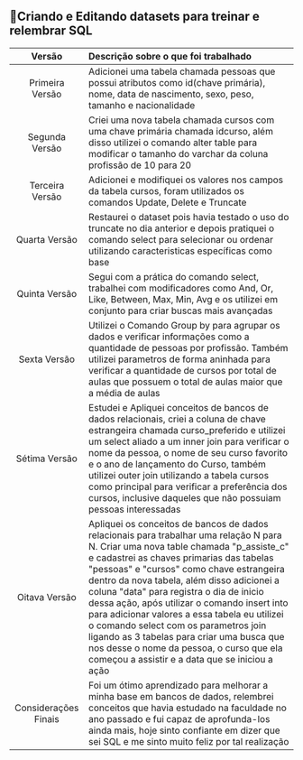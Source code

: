:book:Criando e Editando datasets para treinar e relembrar SQL
---

|Versão|Descrição sobre o que foi trabalhado|
|:---:|:---|
|Primeira Versão|Adicionei uma tabela chamada pessoas que possui atributos como id(chave primária), nome, data de nascimento, sexo, peso, tamanho e nacionalidade|
|Segunda Versão|Criei uma nova tabela chamada cursos com uma chave primária chamada idcurso, além disso utilizei o comando alter table para modificar o tamanho do varchar da coluna profissão de 10 para 20|
|Terceira Versão|Adicionei e modifiquei os valores nos campos da tabela cursos, foram utilizados os comandos Update, Delete e Truncate|
|Quarta Versão|Restaurei o dataset pois havia testado o uso do truncate no dia anterior e depois pratiquei o comando select para selecionar ou ordenar utilizando caracteristicas específicas como base|
|Quinta Versão|Segui com a prática do comando select, trabalhei com modificadores como And, Or, Like, Between, Max, Min, Avg e os utilizei em conjunto para criar buscas mais avançadas| 
|Sexta Versão|Utilizei o Comando Group by para agrupar os dados e verificar informações como a quantidade de pessoas por profissão. Também utilizei parametros de forma aninhada para verificar a quantidade de cursos por total de aulas que possuem o total de aulas maior que a média de aulas|
|Sétima Versão|Estudei e Apliquei conceitos de bancos de dados relacionais, criei a coluna de chave estrangeira chamada curso_preferido e utilizei um select aliado a um inner join para verificar o nome da pessoa, o nome de seu curso favorito e o ano de lançamento do Curso, também utilizei outer join utilizando a tabela cursos como principal para verificar a preferência dos cursos, inclusive daqueles que não possuiam pessoas interessadas|
|Oitava Versão|Apliquei os conceitos de bancos de dados relacionais para trabalhar uma relação N para N. Criar uma nova table chamada "p_assiste_c" e cadastrei as chaves primarias das tabelas "pessoas" e "cursos" como chave estrangeira dentro da nova tabela, além disso adicionei a coluna "data" para registra o dia de inicio dessa ação, após utilizar o comando insert into para adicionar valores a essa tabela eu utilizei o comando select com os parametros join ligando as 3 tabelas para criar uma busca que nos desse o nome da pessoa, o curso que ela começou a assistir e a data que se iniciou a ação|
|Considerações Finais|Foi um ótimo aprendizado para melhorar a minha base em bancos de dados, relembrei conceitos que havia estudado na faculdade no ano passado e fui capaz de aprofunda-los ainda mais, hoje sinto confiante em dizer que sei SQL e me sinto muito feliz por tal realização|

